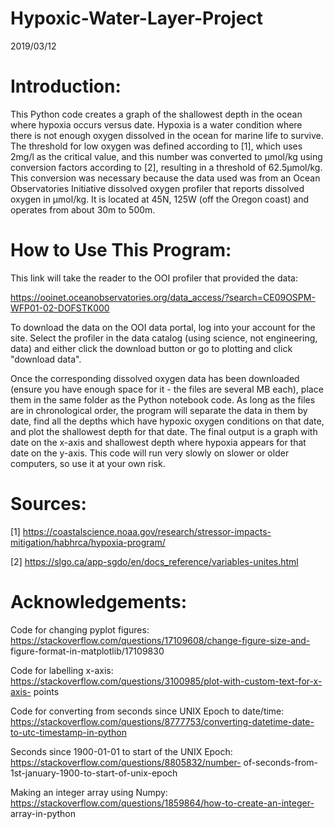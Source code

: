 # Hypoxic-Water-Layer-Project
2019/03/12

# Introduction:

This Python code creates a graph of the shallowest depth in the ocean where hypoxia occurs versus date. 
Hypoxia is a water condition where there is not enough oxygen dissolved in the ocean for marine life to 
survive. The threshold for low oxygen was defined according to [1], which uses 2mg/l as the critical value, 
and this number was converted to μmol/kg using conversion factors according to [2], resulting in a 
threshold of 62.5μmol/kg. This conversion was necessary because the data used was from an Ocean 
Observatories Initiative dissolved oxygen profiler that reports dissolved oxygen in μmol/kg. It is located 
at 45N, 125W (off the Oregon coast) and operates from about 30m to 500m.

# How to Use This Program:

This link will take the reader to the OOI profiler that provided the data: 

https://ooinet.oceanobservatories.org/data_access/?search=CE09OSPM-WFP01-02-DOFSTK000 

To download the data on the OOI data portal, log into your account for the site. Select the profiler in the 
data catalog (using science, not engineering, data) and either click the download button or go to plotting 
and click "download data".

Once the corresponding dissolved oxygen data has been downloaded (ensure you have enough space for it - the 
files are several MB each), place them in the same folder as the Python notebook code. As long as the files 
are in chronological order, the program will separate the data in them by date, find all the depths which 
have hypoxic oxygen conditions on that date, and plot the shallowest depth for that date. The final output 
is a graph with date on the x-axis and shallowest depth where hypoxia appears for that date on the y-axis. 
This code will run very slowly on slower or older computers, so use it at your own risk.

# Sources:

[1] https://coastalscience.noaa.gov/research/stressor-impacts-mitigation/habhrca/hypoxia-program/

[2] https://slgo.ca/app-sgdo/en/docs_reference/variables-unites.html

# Acknowledgements:

Code for changing pyplot figures: https://stackoverflow.com/questions/17109608/change-figure-size-and-
figure-format-in-matplotlib/17109830

Code for labelling x-axis: https://stackoverflow.com/questions/3100985/plot-with-custom-text-for-x-axis-
points

Code for converting from seconds since UNIX Epoch to date/time: 
https://stackoverflow.com/questions/8777753/converting-datetime-date-to-utc-timestamp-in-python

Seconds since 1900-01-01 to start of the UNIX Epoch: https://stackoverflow.com/questions/8805832/number-
of-seconds-from-1st-january-1900-to-start-of-unix-epoch

Making an integer array using Numpy: https://stackoverflow.com/questions/1859864/how-to-create-an-integer-
array-in-python

